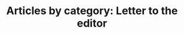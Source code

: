 ---
layout: blog_by_category
title: 'Articles by category: Letter to the editor'
category: leter-to-the-editor
permalink: "/blog/category/leter-to-the-editor/"
image: /assets/images/photos/photo-10.jpg
tagline: "<br>Our Blog"
---